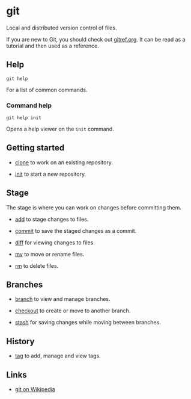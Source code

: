 # git

Local and distributed version control of files.

If you are new to Git, you should check out
[gitref.org](http://gitref.org/).
It can be read as a tutorial and then used as a reference.


## Help

	git help

For a list of common commands.


### Command help

	git help init

Opens a help viewer on the `init` command.


## Getting started

- [clone](./clone/) to work on an existing repository.

- [init](./init/) to start a new repository.


## Stage

The stage is where you can work on changes before committing them.

- [add](./add/) to stage changes to files.

- [commit](./commit/) to save the staged changes as a commit.

- [diff](./diff/) for viewing changes to files.

- [mv](./mv/) to move or rename files.

- [rm](./rm/) to delete files.


## Branches

- [branch](./branch/) to view and manage branches.

- [checkout](./checkout/) to create or move to another branch.

- [stash](./stash/) for saving changes while moving between branches.


## History

- [tag](./tag/) to add, manage and view tags.


## Links

- [git on Wikipedia](https://en.wikipedia.org/wiki/Git_%28software%29)
